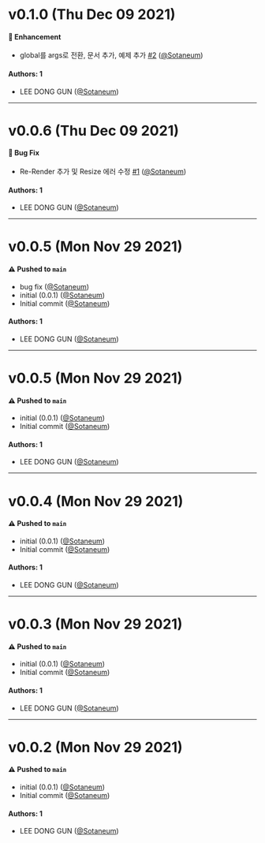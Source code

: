 # v0.1.0 (Thu Dec 09 2021)

#### 🚀 Enhancement

- global를 args로 전환, 문서 추가, 예제 추가 [#2](https://github.com/Sotaneum/storybook-addon-useragent/pull/2) ([@Sotaneum](https://github.com/Sotaneum))

#### Authors: 1

- LEE DONG GUN ([@Sotaneum](https://github.com/Sotaneum))

---

# v0.0.6 (Thu Dec 09 2021)

#### 🐛 Bug Fix

- Re-Render 추가 및 Resize 에러 수정 [#1](https://github.com/Sotaneum/storybook-addon-useragent/pull/1) ([@Sotaneum](https://github.com/Sotaneum))

#### Authors: 1

- LEE DONG GUN ([@Sotaneum](https://github.com/Sotaneum))

---

# v0.0.5 (Mon Nov 29 2021)

#### ⚠️ Pushed to `main`

- bug fix ([@Sotaneum](https://github.com/Sotaneum))
- initial (0.0.1) ([@Sotaneum](https://github.com/Sotaneum))
- Initial commit ([@Sotaneum](https://github.com/Sotaneum))

#### Authors: 1

- LEE DONG GUN ([@Sotaneum](https://github.com/Sotaneum))

---

# v0.0.5 (Mon Nov 29 2021)

#### ⚠️ Pushed to `main`

- initial (0.0.1) ([@Sotaneum](https://github.com/Sotaneum))
- Initial commit ([@Sotaneum](https://github.com/Sotaneum))

#### Authors: 1

- LEE DONG GUN ([@Sotaneum](https://github.com/Sotaneum))

---

# v0.0.4 (Mon Nov 29 2021)

#### ⚠️ Pushed to `main`

- initial (0.0.1) ([@Sotaneum](https://github.com/Sotaneum))
- Initial commit ([@Sotaneum](https://github.com/Sotaneum))

#### Authors: 1

- LEE DONG GUN ([@Sotaneum](https://github.com/Sotaneum))

---

# v0.0.3 (Mon Nov 29 2021)

#### ⚠️ Pushed to `main`

- initial (0.0.1) ([@Sotaneum](https://github.com/Sotaneum))
- Initial commit ([@Sotaneum](https://github.com/Sotaneum))

#### Authors: 1

- LEE DONG GUN ([@Sotaneum](https://github.com/Sotaneum))

---

# v0.0.2 (Mon Nov 29 2021)

#### ⚠️ Pushed to `main`

- initial (0.0.1) ([@Sotaneum](https://github.com/Sotaneum))
- Initial commit ([@Sotaneum](https://github.com/Sotaneum))

#### Authors: 1

- LEE DONG GUN ([@Sotaneum](https://github.com/Sotaneum))
